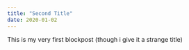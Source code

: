 ```yaml
---
title: "Second Title"
date: 2020-01-02
---
```


This is my very first blockpost (though i give it a strange title)
